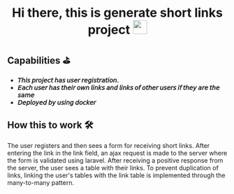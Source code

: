 <h1 align="center">Hi there, this is generate short links project <img src="https://github.com/blackcater/blackcater/raw/main/images/Hi.gif" height="32"/></h1>

## Capabilities <g-emoji class="g-emoji" alias="golf" fallback-src="https://github.githubassets.com/images/icons/emoji/unicode/26f3.png">⛳️</g-emoji>

- **𝘛𝘩𝘪𝘴 𝘱𝘳𝘰𝘫𝘦𝘤𝘵 𝘩𝘢𝘴 𝘶𝘴𝘦𝘳 𝘳𝘦𝘨𝘪𝘴𝘵𝘳𝘢𝘵𝘪𝘰𝘯.**
- **𝘌𝘢𝘤𝘩 𝘶𝘴𝘦𝘳 𝘩𝘢𝘴 𝘵𝘩𝘦𝘪𝘳 𝘰𝘸𝘯 𝘭𝘪𝘯𝘬𝘴 𝘢𝘯𝘥 𝘭𝘪𝘯𝘬𝘴 𝘰𝘧 𝘰𝘵𝘩𝘦𝘳 𝘶𝘴𝘦𝘳𝘴 𝘪𝘧 𝘵𝘩𝘦𝘺 𝘢𝘳𝘦 𝘵𝘩𝘦 𝘴𝘢𝘮𝘦**
- **𝘋𝘦𝘱𝘭𝘰𝘺𝘦𝘥 𝘣𝘺 𝘶𝘴𝘪𝘯𝘨 𝘥𝘰𝘤𝘬𝘦𝘳**

## How this to work <g-emoji class="g-emoji" alias="hammer_and_wrench" fallback-src="https://github.githubassets.com/images/icons/emoji/unicode/1f6e0.png">🛠</g-emoji>

The user registers and then sees a form for receiving short links. 
After entering the link in the link field, an ajax request is made to the server where the form is validated using laravel. 
After receiving a positive response from the server, the user sees a table with their links. 
To prevent duplication of links, linking the user's tables with the link table is implemented through the many-to-many pattern.

